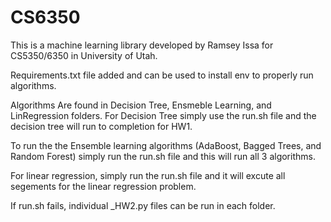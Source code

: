# CS6350
This is a machine learning library developed by Ramsey Issa for CS5350/6350 in
University of Utah. 

Requirements.txt file added and can be used to install env to properly run algorithms. 

Algorithms Are found in Decision Tree, Ensmeble Learning, and LinRegression folders. 
For Decision Tree simply use the run.sh file and the decision tree will run to
completion for HW1.

To run the the Ensemble learning algorithms (AdaBoost, Bagged Trees, and Random Forest)
simply run the run.sh file and this will run all 3 algorithms.

For linear regression, simply run the run.sh file and it will excute all segements for
the linear regression problem. 

If run.sh fails, individual _HW2.py files can be run in each folder.
